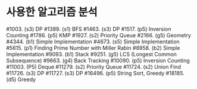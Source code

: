 # 사용한 알고리즘 분석

#1003. (s3) DP
#1389. (s1) BFS
#1463. (s3) DP
#1517. (p5) Inversion Counting
#1786. (p5) KMP
#1927. (s2) Priority Queue
#2166. (g5) Geometry
#4344. (b1) Simple Implementation
#4673. (s5) Simple Implementation
#5615. (p1) Finding Prime Number with Miller Rabin
#8958. (b2) Simple Implementation
#9093. (b1) Stack
#9251. (g5) LCS (Longest Common Subsequence)
#9663. (g4) Back Tracking
#10090. (p5) Inversion Counting
#11003. (P5) Deque
#11279. (s2) Priority Queue
#11724. (s2) Union Find
#11726. (s3) DP
#11727. (s3) DP
#16496. (p5) String Sort, Greedy
#18185. (d5) Greedy
